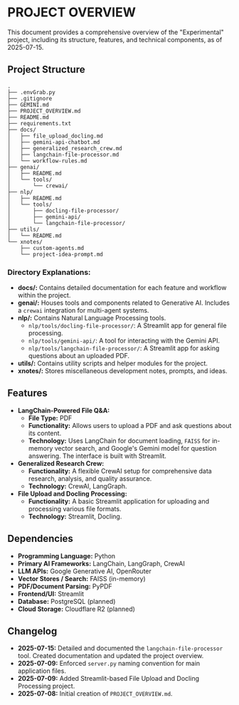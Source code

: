 # PROJECT OVERVIEW

This document provides a comprehensive overview of the "Experimental" project, including its structure, features, and technical components, as of 2025-07-15.

## Project Structure

```
.
├── .envGrab.py
├── .gitignore
├── GEMINI.md
├── PROJECT_OVERVIEW.md
├── README.md
├── requirements.txt
├── docs/
│   ├── file_upload_docling.md
│   ├── gemini-api-chatbot.md
│   ├── generalized_research_crew.md
│   ├── langchain-file-processor.md
│   └── workflow-rules.md
├── genai/
│   ├── README.md
│   └── tools/
│       └── crewai/
├── nlp/
│   ├── README.md
│   └── tools/
│       ├── docling-file-processor/
│       ├── gemini-api/
│       └── langchain-file-processor/
├── utils/
│   └── README.md
└── xnotes/
    ├── custom-agents.md
    └── project-idea-prompt.md
```

### Directory Explanations:

-   **docs/:** Contains detailed documentation for each feature and workflow within the project.
-   **genai/:** Houses tools and components related to Generative AI. Includes a `crewai` integration for multi-agent systems.
-   **nlp/:** Contains Natural Language Processing tools.
    -   `nlp/tools/docling-file-processor/`: A Streamlit app for general file processing.
    -   `nlp/tools/gemini-api/`: A tool for interacting with the Gemini API.
    -   `nlp/tools/langchain-file-processor/`: A Streamlit app for asking questions about an uploaded PDF.
-   **utils/:** Contains utility scripts and helper modules for the project.
-   **xnotes/:** Stores miscellaneous development notes, prompts, and ideas.

## Features

*   **LangChain-Powered File Q&A:**
    *   **File Type:** PDF
    *   **Functionality:** Allows users to upload a PDF and ask questions about its content.
    *   **Technology:** Uses LangChain for document loading, `FAISS` for in-memory vector search, and Google's Gemini model for question answering. The interface is built with Streamlit.
*   **Generalized Research Crew:**
    *   **Functionality:** A flexible CrewAI setup for comprehensive data research, analysis, and quality assurance.
    *   **Technology:** CrewAI, LangGraph.
*   **File Upload and Docling Processing:**
    *   **Functionality:** A basic Streamlit application for uploading and processing various file formats.
    *   **Technology:** Streamlit, Docling.

## Dependencies

*   **Programming Language:** Python
*   **Primary AI Frameworks:** LangChain, LangGraph, CrewAI
*   **LLM APIs:** Google Generative AI, OpenRouter
*   **Vector Stores / Search:** FAISS (in-memory)
*   **PDF/Document Parsing:** PyPDF
*   **Frontend/UI:** Streamlit
*   **Database:** PostgreSQL (planned)
*   **Cloud Storage:** Cloudflare R2 (planned)

## Changelog

*   **2025-07-15:** Detailed and documented the `langchain-file-processor` tool. Created documentation and updated the project overview.
*   **2025-07-09:** Enforced `server.py` naming convention for main application files.
*   **2025-07-09:** Added Streamlit-based File Upload and Docling Processing project.
*   **2025-07-08:** Initial creation of `PROJECT_OVERVIEW.md`.
